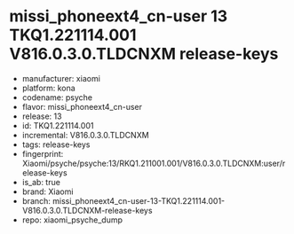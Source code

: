 # missi_phoneext4_cn-user 13 TKQ1.221114.001 V816.0.3.0.TLDCNXM release-keys
- manufacturer: xiaomi
- platform: kona
- codename: psyche
- flavor: missi_phoneext4_cn-user
- release: 13
- id: TKQ1.221114.001
- incremental: V816.0.3.0.TLDCNXM
- tags: release-keys
- fingerprint: Xiaomi/psyche/psyche:13/RKQ1.211001.001/V816.0.3.0.TLDCNXM:user/release-keys
- is_ab: true
- brand: Xiaomi
- branch: missi_phoneext4_cn-user-13-TKQ1.221114.001-V816.0.3.0.TLDCNXM-release-keys
- repo: xiaomi_psyche_dump
